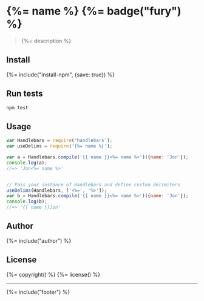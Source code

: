 # {%= name %} {%= badge("fury") %}

> {%= description %}

## Install
{%= include("install-npm", {save: true}) %}

## Run tests

```bash
npm test
```

## Usage

```js
var Handlebars = require('handlebars');
var useDelims = require('{%= name %}');

var a = Handlebars.compile('{{ name }}<%= name %>')({name: 'Jon'});
console.log(a);
//=> 'Jon<%= name %>'


// Pass your instance of Handlebars and define custom delimiters
useDelims(Handlebars, ['<%=', '%>']);
var b = Handlebars.compile('{{ name }}<%= name %>')({name: 'Jon'});
console.log(b);
//=> '{{ name }}Jon'
```

## Author
{%= include("author") %}

## License
{%= copyright() %}
{%= license() %}

***

{%= include("footer") %}